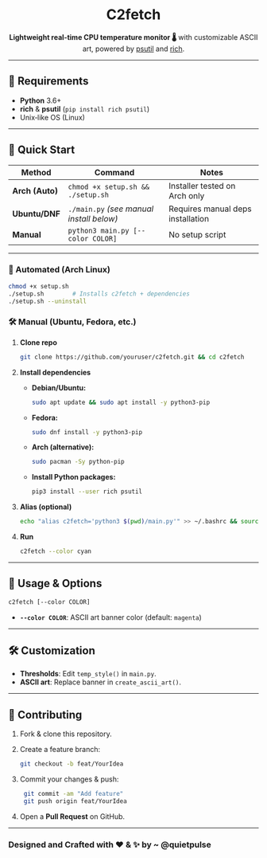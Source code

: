 <div align="center">

# **C2fetch**

**Lightweight real‑time CPU temperature monitor 🌡️** with customizable ASCII art, powered by [psutil](https://pypi.org/project/psutil/) and [rich](https://github.com/Textualize/rich).

</div>

---

## 🧩 Requirements

- **Python** 3.6+
- **rich** & **psutil** (`pip install rich psutil`)
- Unix‑like OS (Linux)

---

## 🚀 Quick Start

| Method          | Command                                  | Notes                             |
| --------------- | ---------------------------------------- | --------------------------------- |
| **Arch (Auto)** | `chmod +x setup.sh && ./setup.sh`        | Installer tested on Arch only     |
| **Ubuntu/DNF**  | `./main.py` *(see manual install below)* | Requires manual deps installation |
| **Manual**      | `python3 main.py [--color COLOR]`        | No setup script                   |

---

### 🔧 Automated (Arch Linux)

```bash
chmod +x setup.sh
./setup.sh        # Installs c2fetch + dependencies
./setup.sh --uninstall
````

### 🛠️ Manual (Ubuntu, Fedora, etc.)

1. **Clone repo**

   ```bash
   git clone https://github.com/youruser/c2fetch.git && cd c2fetch
   ```

2. **Install dependencies**

   * **Debian/Ubuntu:**

     ```bash
     sudo apt update && sudo apt install -y python3-pip
     ```
   * **Fedora:**

     ```bash
     sudo dnf install -y python3-pip
     ```
   * **Arch (alternative):**

     ```bash
     sudo pacman -Sy python-pip
     ```
   * **Install Python packages:**

     ```bash
     pip3 install --user rich psutil
     ```

3. **Alias (optional)**

   ```bash
   echo "alias c2fetch='python3 $(pwd)/main.py'" >> ~/.bashrc && source ~/.bashrc
   ```

4. **Run**

   ```bash
   c2fetch --color cyan
   ```

---

## 🎨 Usage & Options

```bash
c2fetch [--color COLOR]
```

* **`--color COLOR`**: ASCII art banner color (default: `magenta`)

---

## 🛠️ Customization

* **Thresholds**: Edit `temp_style()` in `main.py`.
* **ASCII art**: Replace banner in `create_ascii_art()`.

---

## 🤝 Contributing

1. Fork & clone this repository.
2. Create a feature branch:

   ```bash
   git checkout -b feat/YourIdea
   ```

3. Commit your changes & push:
   ```bash
    git commit -am "Add feature"
    git push origin feat/YourIdea
   ```

4. Open a **Pull Request** on GitHub.

---

### Designed and Crafted with ❤️ & ✨ by ~ @quietpulse

